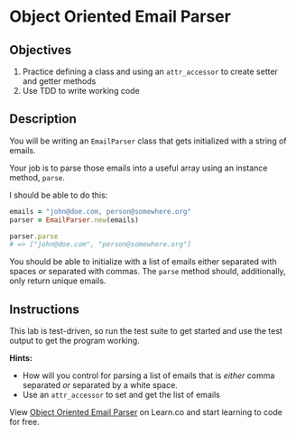 # Object Oriented Email Parser

## Objectives

1. Practice defining a class and using an `attr_accessor` to create setter and getter methods
2. Use TDD to write working code

## Description

You will be writing an `EmailParser` class that gets initialized with a string of emails.

Your job is to parse those emails into a useful array using an instance method,
`parse`.

I should be able to do this:

```ruby
emails = "john@doe.com, person@somewhere.org"
parser = EmailParser.new(emails)

parser.parse
# => ["john@doe.com", "person@somewhere.org"]
```

You should be able to initialize with a list of emails either separated with spaces
*or* separated with commas. The `parse` method should, additionally, only return
unique emails.

## Instructions

This lab is test-driven, so run the test suite to get started and use the test output to get the program working.

**Hints:**

* How will you control for parsing a list of emails that is *either* comma separated *or* separated by a white space.
* Use an `attr_accessor` to set and get the list of emails


<p data-visibility='hidden'>View <a href='https://learn.co/lessons/oo-email-parser' title='Object Oriented Email Parser'>Object Oriented Email Parser</a> on Learn.co and start learning to code for free.</p>
